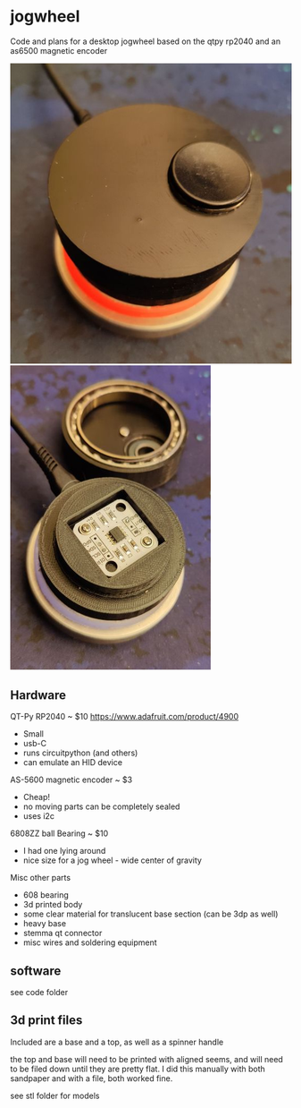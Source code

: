 # jogwheel
Code and plans for a desktop jogwheel based on the qtpy rp2040 and an as6500 magnetic encoder

![outside](jogwheel1.jpg)
![inside](jogwheel2.jpg)

## Hardware

QT-Py RP2040 ~ $10 <https://www.adafruit.com/product/4900>
- Small
- usb-C
- runs circuitpython (and others)
- can emulate an HID device

AS-5600 magnetic encoder ~ $3
- Cheap!
- no moving parts
    can be completely sealed
- uses i2c

6808ZZ ball Bearing ~ $10
- I had one lying around
- nice size for a jog wheel - wide center of gravity

Misc other parts
- 608 bearing
- 3d printed body
- some clear material for translucent base section (can be 3dp as well)
- heavy base
- stemma qt connector
- misc wires and soldering equipment

## software

see code folder

## 3d print files

Included are a base and a top, as well as a spinner handle

the top and base will need to be printed with aligned seems, and will need to be filed down until they are pretty flat.  I did this manually with both sandpaper and with a file, both worked fine.

see stl folder for models



